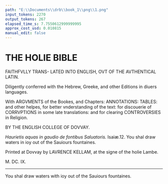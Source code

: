 ```yaml
---
path: "E:\\Documents\\drb\\book_1\\png\\1.png"
input_tokens: 2270
output_tokens: 267
elapsed_time_s: 7.7550612999999995
approx_cost_usd: 0.010815
manual_edit: false
---
```

# THE HOLIE BIBLE

FAITHFVLLY TRANS-
LATED INTO ENGLISH,
OVT OF THE AVTHENTICAL
LATIN.

Diligently conferred with the Hebrew, Greeke,
and other Editions in diuers languages.

With ARGVMENTS of the Bookes, and Chapters:
ANNOTATIONS: TABLES: and other helpes,
for better vnderstanding of the text: for discouerie of
CORRVPTIONS in some late translations: and
for clearing CONTROVERSIES in Religion.

BY THE ENGLISH COLLEGE OF DOVVAY.

*Haurietis aquas in gaudio de fontibus Saluatoris.* Isaiæ.12.
You shal draw waters in ioy out of the Sauiours fountaines.

Printed at Dovvay by LAVRENCE KELLAM,
at the signe of the holie Lambe.

M. DC. IX.

<hr>

[^1]: Isai. 12.3.

<aside>You shal draw waters with ioy out of the Sauiours fountaines.</aside>